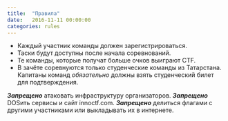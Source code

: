 ```yaml
---
title:  "Правила"
date:   2016-11-11 00:00:00
categories: rules
---
```


- Каждый участник команды должен зарегистрироваться.
- Таски будут доступны после начала соревнований.
- Те команды, которые получат больше очков выиграют CTF.
- В зачёте соревнуются только студенческие команды из Татарстана. Капитаны команд *обязательно* должны взять студенческий билет для подтверждения.


***Запрещено*** атаковать инфраструктуру организаторов.
***Запрещено*** DOSить сервисы и сайт innoctf.com.
***Запрещено*** делиться флагами с другими участниками или выкладывать их в интернете.

